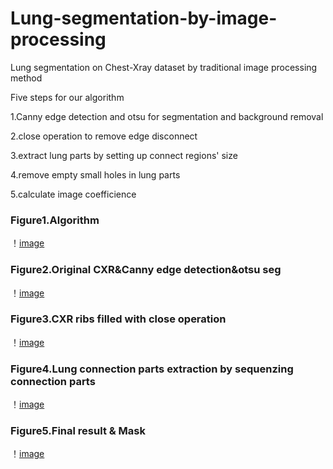 # Lung-segmentation-by-image-processing 
Lung segmentation on Chest-Xray dataset by traditional image processing method

Five steps for our algorithm

1.Canny edge detection and otsu for segmentation and background removal

2.close operation to remove edge disconnect

3.extract lung parts by setting up connect regions' size

4.remove empty small holes in lung parts

5.calculate image coefficience  
### Figure1.Algorithm  
！[image](https://github.com/Chopper-233/Lung-segmentation-by-image-processing/blob/main/algorithm.png)  
### Figure2.Original CXR&Canny edge detection&otsu seg  
！[image](https://github.com/Chopper-233/Lung-segmentation-by-image-processing/blob/main/seg1.png)  
### Figure3.CXR ribs filled with close operation  
！[image](https://github.com/Chopper-233/Lung-segmentation-by-image-processing/blob/main/seg2.png)  
### Figure4.Lung connection parts extraction by sequenzing connection parts  
！[image](https://github.com/Chopper-233/Lung-segmentation-by-image-processing/blob/main/seg3.png)  
### Figure5.Final result & Mask  
！[image](https://github.com/Chopper-233/Lung-segmentation-by-image-processing/blob/main/seg4.png)

